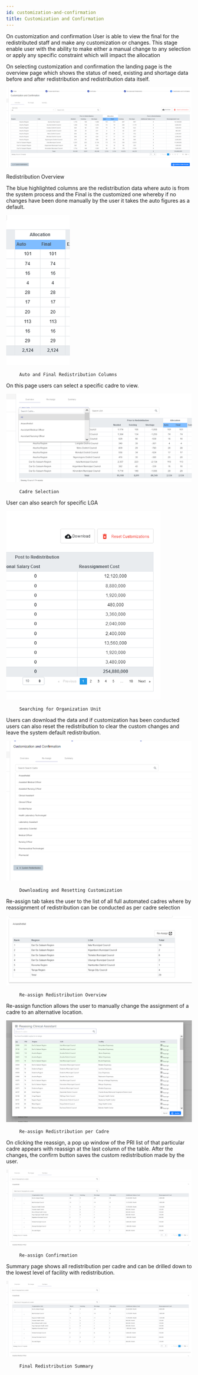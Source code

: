 ```yaml
---
id: customization-and-confirmation
title: Customization and Confirmation
---
```


On customization and confirmation User is able to view the final for the redistributed staff and make any customization or changes. This stage enable user with the ability to make either a manual change to any selection or apply any specific constraint which will impact the allocation

On selecting customization and confirmation the landing page is the overview page which shows the status of need, existing and shortage data before and after redistribution and redistribution data itself.

![img alt](/img/cust_confirm1.png)

Redistribution Overview

The blue highlighted columns are the redistribution data where auto is from the system process and the Final is the customized one whereby if no changes have been done manually by the user it takes the auto figures as a default.

![img alt](/img/cust_confirm2.png)

         Auto and Final Redistribution Columns

On this page users can select a specific cadre to view.

![img alt](/img/cust_confirm3.png) 

         Cadre Selection

User can also search for specific LGA

![img alt](/img/cust_confirm4.png)

         Searching for Organization Unit

Users can download the data and if customization has been conducted users can also reset the redistribution to clear the custom changes and leave the system default redistribution.

![img alt](/img/cust_confirm5.png)

         Downloading and Resetting Customization

Re-assign tab takes the user to the list of all full automated cadres where by reassignment of redistribution can be conducted as per cadre selection

![img alt](/img/cust_confirm6.png)

         Re-assign Redistribution Overview

Re-assign function allows the user to manually change the assignment of a cadre to an alternative location.

![img alt](/img/cust_confirm7.png)

         Re-assign Redistribution per Cadre

On clicking the reassign, a pop up window of the PRI list of that particular cadre appears with reassign at the last column of the table. After the changes, the confirm button saves the custom redistribution made by the user.

![img alt](/img/cust_confirm8.png)

         Re-assign Confirmation

Summary page shows all redistribution per cadre and can be drilled down to the lowest level of facility with redistribution.

![img alt](/img/cust_confirm8.png)

         Final Redistribution Summary
